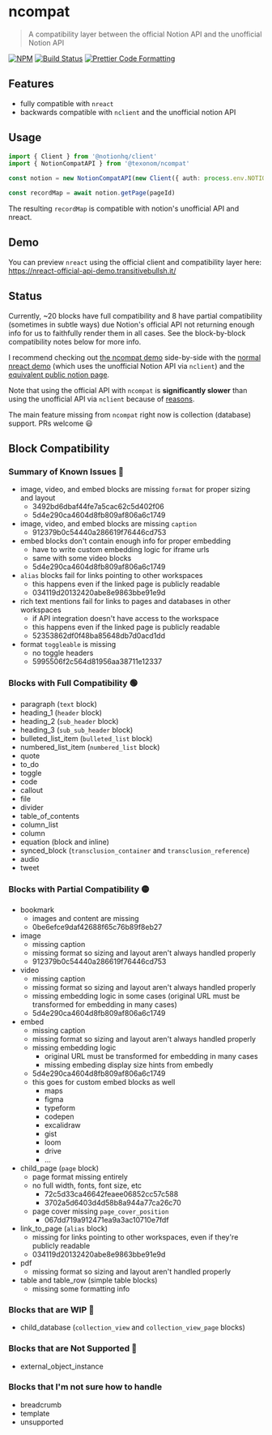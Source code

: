# ncompat

> A compatibility layer between the official Notion API and the unofficial Notion API

[![NPM](https://img.shields.io/npm/v/@texonom/ncompat.svg)](https://www.npmjs.com/package/@texonom/ncompat) [![Build Status](https://github.com/texonom/notion-node/actions/workflows/test.yml/badge.svg)](https://github.com/texonom/notion-node/actions/workflows/test.yml) [![Prettier Code Formatting](https://img.shields.io/badge/code_style-prettier-brightgreen.svg)](https://prettier.io)

## Features

- fully compatible with `nreact`
- backwards compatible with `nclient` and the unofficial notion API

## Usage

```ts
import { Client } from '@notionhq/client'
import { NotionCompatAPI } from '@texonom/ncompat'

const notion = new NotionCompatAPI(new Client({ auth: process.env.NOTION_TOKEN }))

const recordMap = await notion.getPage(pageId)
```

The resulting `recordMap` is compatible with notion's unofficial API and nreact.

## Demo

You can preview `nreact` using the official client and compatibility layer here: https://nreact-official-api-demo.transitivebullsh.it/

## Status

Currently, ~20 blocks have full compatibility and 8 have partial compatibility (sometimes in subtle ways) due Notion's official API not returning enough info for us to faithfully render them in all cases. See the block-by-block compatibility notes below for more info.

I recommend checking out [the ncompat demo](https://nreact-official-api-demo.transitivebullsh.it/) side-by-side with the [normal nreact demo](https://nreact-demo.transitivebullsh.it/) (which uses the unofficial Notion API via `nclient`) and the [equivalent public notion page](https://transitive-bs.notion.site/Notion-Kit-Test-Suite-067dd719a912471ea9a3ac10710e7fdf).

Note that using the official API with `ncompat` is **significantly slower** than using the unofficial API via `nclient` because of [reasons](https://github.com/texonom/notion-node/issues/269#issuecomment-1100648873).

The main feature missing from `ncompat` right now is collection (database) support. PRs welcome 😃

## Block Compatibility

### Summary of Known Issues 🔴

- image, video, and embed blocks are missing `format` for proper sizing and layout
  - 3492bd6dbaf44fe7a5cac62c5d402f06
  - 5d4e290ca4604d8fb809af806a6c1749
- image, video, and embed blocks are missing `caption`
  - 912379b0c54440a286619f76446cd753
- embed blocks don't contain enough info for proper embedding
  - have to write custom embedding logic for iframe urls
  - same with some video blocks
  - 5d4e290ca4604d8fb809af806a6c1749
- `alias` blocks fail for links pointing to other workspaces
  - this happens even if the linked page is publicly readable
  - 034119d20132420abe8e9863bbe91e9d
- rich text mentions fail for links to pages and databases in other workspaces
  - if API integration doesn't have access to the workspace
  - this happens even if the linked page is publicly readable
  - 52353862df0f48ba85648db7d0acd1dd
- format `toggleable` is missing
  - no toggle headers
  - 5995506f2c564d81956aa38711e12337

### Blocks with Full Compatibility 🟢

- paragraph (`text` block)
- heading_1 (`header` block)
- heading_2 (`sub_header` block)
- heading_3 (`sub_sub_header` block)
- bulleted_list_item (`bulleted_list` block)
- numbered_list_item (`numbered_list` block)
- quote
- to_do
- toggle
- code
- callout
- file
- divider
- table_of_contents
- column_list
- column
- equation (block and inline)
- synced_block (`transclusion_container` and `transclusion_reference`)
- audio
- tweet

### Blocks with Partial Compatibility 🟡

- bookmark
  - images and content are missing
  - 0be6efce9daf42688f65c76b89f8eb27
- image
  - missing caption
  - missing format so sizing and layout aren't always handled properly
  - 912379b0c54440a286619f76446cd753
- video
  - missing caption
  - missing format so sizing and layout aren't always handled properly
  - missing embedding logic in some cases (original URL must be transformed for embedding in many cases)
  - 5d4e290ca4604d8fb809af806a6c1749
- embed
  - missing caption
  - missing format so sizing and layout aren't always handled properly
  - missing embedding logic
    - original URL must be transformed for embedding in many cases
    - missing embeding display size hints from embedly
  - 5d4e290ca4604d8fb809af806a6c1749
  - this goes for custom embed blocks as well
    - maps
    - figma
    - typeform
    - codepen
    - excalidraw
    - gist
    - loom
    - drive
    - ...
- child_page (`page` block)
  - page format missing entirely
  - no full width, fonts, font size, etc
    - 72c5d33ca46642feaee06852cc57c588
    - 3702a5d6403d4d58b8a944a77ca26c70
  - page cover missing `page_cover_position`
    - 067dd719a912471ea9a3ac10710e7fdf
- link_to_page (`alias` block)
  - missing for links pointing to other workspaces, even if they're publicly readable
  - 034119d20132420abe8e9863bbe91e9d
- pdf
  - missing format so sizing and layout aren't handled properly
- table and table_row (simple table blocks)
  - missing some formatting info

### Blocks that are WIP 🚧

- child_database (`collection_view` and `collection_view_page` blocks)

### Blocks that are Not Supported 🔴

- external_object_instance

### Blocks that I'm not sure how to handle

- breadcrumb
- template
- unsupported
